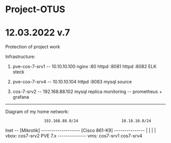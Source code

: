 # Project-OTUS
# 12.03.2022 v.7

Protection of project work

Infrastructure:

 1. pve-cos-7-srv1 -- 10.10.10.100
        nginx :80
        httpd :8081
        httpd :8082
        ELK steck

 2. pve-cos-7-srv4 -- 10.10.10.104
        httpd :8083
        mysql source

 3. cos-7-srv2 -- 192.168.88.102
        mysql replica
        monitoring -- prometheus + grafana

--------------------------------------------
Diagram of my home network: 

                     192.168.88.0/24                   10.10.10.0/24
Inet -- [Mikrotik] ------------------- [Cisco 861-K9] ---------------
                          |                                  |
                          |                                  |          
                   vbox: cos7-srv2                         PVE 7.x
                                                       --------------
                                                       vms: cos7-srv1
                                                            cos7-srv4

